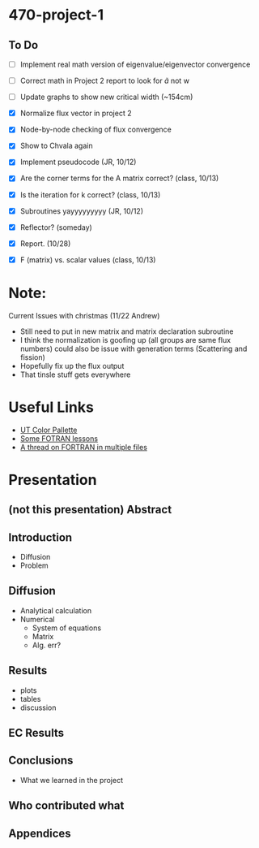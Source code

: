 # 470-project-1

## To Do ##
- [ ] Implement real math version of eigenvalue/eigenvector convergence
- [ ] Correct math in Project 2 report to look for $\tilde{a}$ not w
- [ ] Update graphs to show new critical width (~154cm)
- [x] Normalize flux vector in project 2
- [x] Node-by-node checking of flux convergence
- [x] Show to Chvala again
- [x] Implement pseudocode (JR, 10/12)
- [x] Are the corner terms for the A matrix correct? (class, 10/13)
- [x] Is the iteration for k correct? (class, 10/13)
- [x] Subroutines yayyyyyyyyy (JR, 10/12)
- [x] Reflector? (someday)
- [x] Report. (10/28)
- [x] F (matrix) vs. scalar values (class, 10/13)



 # Note:
Current Issues with christmas (11/22 Andrew)
- Still need to put in new matrix and matrix declaration subroutine
- I think the normalization is goofing up (all groups are same flux numbers) could also be issue with generation terms (Scattering and fission)
- Hopefully fix up the flux output
- That tinsle stuff gets everywhere

# Useful Links
- [UT Color Pallette](http://brand.utk.edu/colors/palettes/)
- [Some FOTRAN lessons](http://www.cs.mtu.edu/~shene/COURSES/cs201/NOTES/fortran.html)
- [A thread on FORTRAN in multiple files](https://www.physicsforums.com/threads/fortran-77-subroutine-in-separate-file.473952/)


# Presentation

## (not this presentation) Abstract

## Introduction
- Diffusion
- Problem

## Diffusion
- Analytical calculation
- Numerical
    - System of equations
    - Matrix
    - Alg. err?

## Results
- plots
- tables
- discussion

## EC Results

## Conclusions
- What we learned in the project

## Who contributed what

## Appendices

